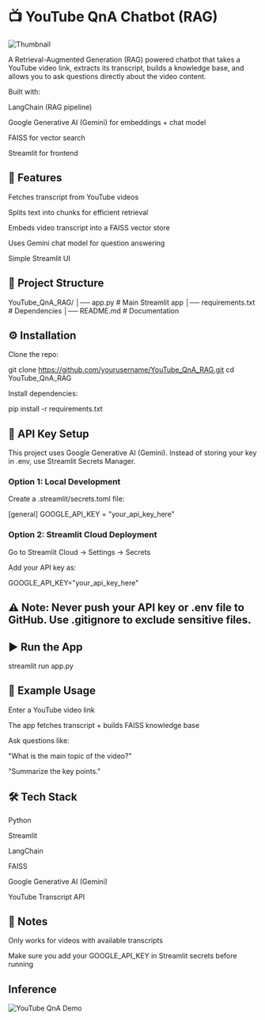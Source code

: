# 📺 YouTube QnA Chatbot (RAG)
![Thumbnail](assets/yt_chatbot_thumbnail.png)

A Retrieval-Augmented Generation (RAG) powered chatbot that takes a YouTube video link, extracts its transcript, builds a knowledge base, and allows you to ask questions directly about the video content.

Built with:

LangChain (RAG pipeline)

Google Generative AI (Gemini) for embeddings + chat model

FAISS for vector search

Streamlit for frontend

## 🚀 Features

Fetches transcript from YouTube videos

Splits text into chunks for efficient retrieval

Embeds video transcript into a FAISS vector store

Uses Gemini chat model for question answering

Simple Streamlit UI

## 📂 Project Structure
YouTube_QnA_RAG/
│── app.py                # Main Streamlit app
│── requirements.txt      # Dependencies
│── README.md             # Documentation

## ⚙️ Installation

Clone the repo:

git clone https://github.com/yourusername/YouTube_QnA_RAG.git
cd YouTube_QnA_RAG


Install dependencies:

pip install -r requirements.txt

## 🔑 API Key Setup

This project uses Google Generative AI (Gemini).
Instead of storing your key in .env, use Streamlit Secrets Manager.

### Option 1: Local Development

Create a .streamlit/secrets.toml file:

[general]
GOOGLE_API_KEY = "your_api_key_here"

### Option 2: Streamlit Cloud Deployment

Go to Streamlit Cloud → Settings → Secrets

Add your API key as:

GOOGLE_API_KEY="your_api_key_here"


## ⚠️ Note: Never push your API key or .env file to GitHub. Use .gitignore to exclude sensitive files.

## ▶️ Run the App
streamlit run app.py

## 📝 Example Usage

Enter a YouTube video link

The app fetches transcript + builds FAISS knowledge base

Ask questions like:

"What is the main topic of the video?"

"Summarize the key points."

## 🛠️ Tech Stack

Python

Streamlit

LangChain

FAISS

Google Generative AI (Gemini)

YouTube Transcript API

## 📌 Notes

Only works for videos with available transcripts

Make sure you add your GOOGLE_API_KEY in Streamlit secrets before running

## Inference
![YouTube QnA Demo](assets/demo.png)
